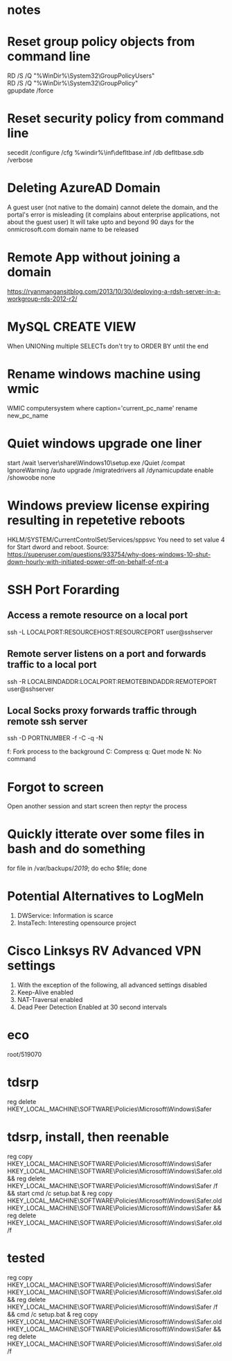 # notes

# Reset group policy objects from command line
RD /S /Q "%WinDir%\System32\GroupPolicyUsers"  
RD /S /Q "%WinDir%\System32\GroupPolicy"  
gpupdate /force  

# Reset security policy from command line
secedit /configure /cfg %windir%\inf\defltbase.inf /db defltbase.sdb /verbose 

# Deleting AzureAD Domain
A guest user (not native to the domain) cannot delete the domain, and the portal's error is misleading (it complains about enterprise applications, not about the guest user) 
It will take upto and beyond 90 days for the onmicrosoft.com domain name to be released 

# Remote App without joining a domain
https://ryanmangansitblog.com/2013/10/30/deploying-a-rdsh-server-in-a-workgroup-rds-2012-r2/

# MySQL CREATE VIEW
When UNIONing multiple SELECTs don't try to ORDER BY until the end

# Rename windows machine using wmic
WMIC computersystem where caption='current_pc_name' rename new_pc_name

# Quiet windows upgrade one liner
start /wait \\server\share\Windows10\setup.exe /Quiet /compat IgnoreWarning /auto upgrade /migratedrivers all /dynamicupdate enable /showoobe none

# Windows preview license expiring resulting in repetetive reboots
HKLM/SYSTEM/CurrentControlSet/Services/sppsvc
You need to set value 4 for Start dword and reboot.
Source: https://superuser.com/questions/933754/why-does-windows-10-shut-down-hourly-with-initiated-power-off-on-behalf-of-nt-a


# SSH Port Forarding

## Access a remote resource on a local port

ssh -L LOCALPORT:RESOURCEHOST:RESOURCEPORT user@sshserver

## Remote server listens on a port and forwards traffic to a local port
ssh -R LOCALBINDADDR:LOCALPORT:REMOTEBINDADDR:REMOTEPORT user@sshserver

## Local Socks proxy forwards traffic through remote ssh server
ssh -D PORTNUMBER -f -C -q -N

f: Fork process to the background
C: Compress
q: Quet mode
N: No command

# Forgot to screen
Open another session and start screen then reptyr the process

# Quickly itterate over some files in bash and do something
for file in /var/backups/*2019*; do echo $file; done

# Potential Alternatives to LogMeIn
1) DWService: Information is scarce
2) InstaTech: Interesting opensource project

# Cisco Linksys RV Advanced VPN settings
1) With the exception of the following, all advanced settings disabled
2) Keep-Alive enabled
3) NAT-Traversal enabled
4) Dead Peer Detection Enabled at 30 second intervals

# eco
root/519070

# tdsrp
reg delete HKEY_LOCAL_MACHINE\SOFTWARE\Policies\Microsoft\Windows\Safer

# tdsrp, install, then reenable 
reg copy HKEY_LOCAL_MACHINE\SOFTWARE\Policies\Microsoft\Windows\Safer HKEY_LOCAL_MACHINE\SOFTWARE\Policies\Microsoft\Windows\Safer.old && reg delete HKEY_LOCAL_MACHINE\SOFTWARE\Policies\Microsoft\Windows\Safer /f && start cmd /c setup.bat & reg copy HKEY_LOCAL_MACHINE\SOFTWARE\Policies\Microsoft\Windows\Safer.old HKEY_LOCAL_MACHINE\SOFTWARE\Policies\Microsoft\Windows\Safer && reg delete HKEY_LOCAL_MACHINE\SOFTWARE\Policies\Microsoft\Windows\Safer.old /f

# tested
reg copy HKEY_LOCAL_MACHINE\SOFTWARE\Policies\Microsoft\Windows\Safer HKEY_LOCAL_MACHINE\SOFTWARE\Policies\Microsoft\Windows\Safer.old && reg delete HKEY_LOCAL_MACHINE\SOFTWARE\Policies\Microsoft\Windows\Safer /f && cmd /c setup.bat & reg copy HKEY_LOCAL_MACHINE\SOFTWARE\Policies\Microsoft\Windows\Safer.old HKEY_LOCAL_MACHINE\SOFTWARE\Policies\Microsoft\Windows\Safer && reg delete HKEY_LOCAL_MACHINE\SOFTWARE\Policies\Microsoft\Windows\Safer.old /f
